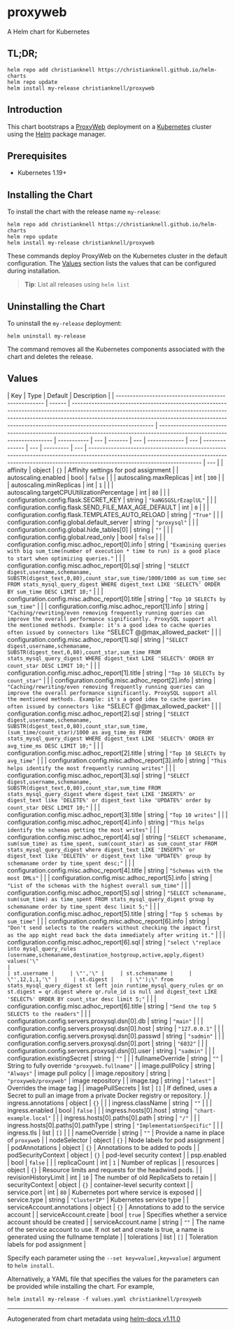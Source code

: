 # proxyweb

A Helm chart for Kubernetes

## TL;DR;

```console
helm repo add christianknell https://christianknell.github.io/helm-charts
helm repo update
helm install my-release christianknell/proxyweb
```

## Introduction

This chart bootstraps a [ProxyWeb](https://github.com/edmodo/proxyweb/) deployment on a [Kubernetes](http://kubernetes.io) cluster using the [Helm](https://helm.sh) package manager.

## Prerequisites

- Kubernetes 1.19+

## Installing the Chart

To install the chart with the release name `my-release`:

```console
helm repo add christianknell https://christianknell.github.io/helm-charts
helm repo update
helm install my-release christianknell/proxyweb
```

These commands deploy ProxyWeb on the Kubernetes cluster in the default configuration. The [Values](#values) section lists the values that can be configured during installation.

> **Tip**: List all releases using `helm list`

## Uninstalling the Chart

To uninstall the `my-release` deployment:

```console
helm uninstall my-release
```

The command removes all the Kubernetes components associated with the chart and deletes the release.

## Values

| Key                                                  | Type   | Default                                                                                                                                                                                                                                                                 | Description                                                                                                            |
| ---------------------------------------------------- | ------ | ----------------------------------------------------------------------------------------------------------------------------------------------------------------------------------------------------------------------------------------------------------------------- | ---------------------------------------------------------------------------------------------------------------------- | ----------- | --- | ------- | --- | ------------- | --- | -------------- | --- | --------- | --- | ---------------------------------------------------------------------------------------------------------------------------------------------------------------------------------------------------- | --- |
| affinity                                             | object | `{}`                                                                                                                                                                                                                                                                    | Affinity settings for pod assignment                                                                                   |
| autoscaling.enabled                                  | bool   | `false`                                                                                                                                                                                                                                                                 |                                                                                                                        |
| autoscaling.maxReplicas                              | int    | `100`                                                                                                                                                                                                                                                                   |                                                                                                                        |
| autoscaling.minReplicas                              | int    | `1`                                                                                                                                                                                                                                                                     |                                                                                                                        |
| autoscaling.targetCPUUtilizationPercentage           | int    | `80`                                                                                                                                                                                                                                                                    |                                                                                                                        |
| configuration.config.flask.SECRET_KEY                | string | `"kaNGSGSLrEzaplUL"`                                                                                                                                                                                                                                                    |                                                                                                                        |
| configuration.config.flask.SEND_FILE_MAX_AGE_DEFAULT | int    | `0`                                                                                                                                                                                                                                                                     |                                                                                                                        |
| configuration.config.flask.TEMPLATES_AUTO_RELOAD     | string | `"True"`                                                                                                                                                                                                                                                                |                                                                                                                        |
| configuration.config.global.default_server           | string | `"proxysql"`                                                                                                                                                                                                                                                            |                                                                                                                        |
| configuration.config.global.hide_tables[0]           | string | `""`                                                                                                                                                                                                                                                                    |                                                                                                                        |
| configuration.config.global.read_only                | bool   | `false`                                                                                                                                                                                                                                                                 |                                                                                                                        |
| configuration.config.misc.adhoc_report[0].info       | string | `"Examining queries with big sum_time(number of execution * time to run) is a good place to start when optimizing queries."`                                                                                                                                            |                                                                                                                        |
| configuration.config.misc.adhoc_report[0].sql        | string | `"SELECT digest,username,schemaname, SUBSTR(digest_text,0,80),count_star,sum_time/1000/1000 as sum_time_sec FROM stats_mysql_query_digest WHERE digest_text LIKE 'SELECT%' ORDER BY sum_time DESC LIMIT 10;"`                                                           |                                                                                                                        |
| configuration.config.misc.adhoc_report[0].title      | string | `"Top 10 SELECTs by sum_time"`                                                                                                                                                                                                                                          |                                                                                                                        |
| configuration.config.misc.adhoc_report[1].info       | string | `"Caching/rewriting/even removing frequently running queries can improve the overall performance significantly. ProxySQL support all the mentioned methods. Example: it's a good idea to cache queries often issued by connectors like `^SELECT @@max_allowed_packet`"` |                                                                                                                        |
| configuration.config.misc.adhoc_report[1].sql        | string | `"SELECT digest,username,schemaname, SUBSTR(digest_text,0,80),count_star,sum_time FROM stats_mysql_query_digest WHERE digest_text LIKE 'SELECT%' ORDER BY count_star DESC LIMIT 10;"`                                                                                   |                                                                                                                        |
| configuration.config.misc.adhoc_report[1].title      | string | `"Top 10 SELECTs by count_star"`                                                                                                                                                                                                                                        |                                                                                                                        |
| configuration.config.misc.adhoc_report[2].info       | string | `"Caching/rewriting/even removing frequently running queries can improve the overall performance significantly. ProxySQL support all the mentioned methods. Example: it's a good idea to cache queries often issued by connectors like `^SELECT @@max_allowed_packet`"` |                                                                                                                        |
| configuration.config.misc.adhoc_report[2].sql        | string | `"SELECT digest,username,schemaname, SUBSTR(digest_text,0,80),count_star,sum_time, (sum_time/count_star)/1000 as avg_time_ms FROM stats_mysql_query_digest WHERE digest_text LIKE 'SELECT%' ORDER BY avg_time_ms DESC LIMIT 10;"`                                       |                                                                                                                        |
| configuration.config.misc.adhoc_report[2].title      | string | `"Top 10 SELECTs by avg_time"`                                                                                                                                                                                                                                          |                                                                                                                        |
| configuration.config.misc.adhoc_report[3].info       | string | `"This helps identify the most frequently running writes"`                                                                                                                                                                                                              |                                                                                                                        |
| configuration.config.misc.adhoc_report[3].sql        | string | `"SELECT digest,username,schemaname, SUBSTR(digest_text,0,80),count_star,sum_time FROM stats_mysql_query_digest where digest_text LIKE 'INSERT%' or digest_text like 'DELETE%' or digest_text like 'UPDATE%' order by count_star DESC LIMIT 10;"`                       |                                                                                                                        |
| configuration.config.misc.adhoc_report[3].title      | string | `"Top 10 writes"`                                                                                                                                                                                                                                                       |                                                                                                                        |
| configuration.config.misc.adhoc_report[4].info       | string | `"This helps identify the schemas getting the most writes"`                                                                                                                                                                                                             |                                                                                                                        |
| configuration.config.misc.adhoc_report[4].sql        | string | `"SELECT schemaname, sum(sum_time) as time_spent, sum(count_star) as sum_count_star FROM stats_mysql_query_digest where digest_text LIKE 'INSERT%' or digest_text like 'DELETE%' or digest_text like 'UPDATE%' group by schemaname order by time_spent desc;"`          |                                                                                                                        |
| configuration.config.misc.adhoc_report[4].title      | string | `"Schemas with the most DMLs"`                                                                                                                                                                                                                                          |                                                                                                                        |
| configuration.config.misc.adhoc_report[5].info       | string | `"List of the schemas with the highest overall sum_time"`                                                                                                                                                                                                               |                                                                                                                        |
| configuration.config.misc.adhoc_report[5].sql        | string | `"SELECT schemaname, sum(sum_time) as time_spent FROM stats_mysql_query_digest group by schemaname order by time_spent desc limit 5;"`                                                                                                                                  |                                                                                                                        |
| configuration.config.misc.adhoc_report[5].title      | string | `"Top 5 schemas by sum_time"`                                                                                                                                                                                                                                           |                                                                                                                        |
| configuration.config.misc.adhoc_report[6].info       | string | `"Don't send selects to the readers without checking the impact first as the app might read back the data immediately after writing it."`                                                                                                                               |                                                                                                                        |
| configuration.config.misc.adhoc_report[6].sql        | string | `"select \"replace into mysql_query_rules (username,schemaname,destination_hostgroup,active,apply,digest) values('\"                                                                                                                                                    |                                                                                                                        | st.username |     | \"','\" |     | st.schemaname |     | \"',12,1,1,'\" |     | st.digest |     | \"');\" from stats_mysql_query_digest st left join runtime_mysql_query_rules qr on st.digest = qr.digest where qr.rule_id is null and digest_text LIKE 'SELECT%' ORDER BY count_star desc limit 5;"` |     |
| configuration.config.misc.adhoc_report[6].title      | string | `"Send the top 5 SELECTS to the readers"`                                                                                                                                                                                                                               |                                                                                                                        |
| configuration.config.servers.proxysql.dsn[0].db      | string | `"main"`                                                                                                                                                                                                                                                                |                                                                                                                        |
| configuration.config.servers.proxysql.dsn[0].host    | string | `"127.0.0.1"`                                                                                                                                                                                                                                                           |                                                                                                                        |
| configuration.config.servers.proxysql.dsn[0].passwd  | string | `"sadmin"`                                                                                                                                                                                                                                                              |                                                                                                                        |
| configuration.config.servers.proxysql.dsn[0].port    | string | `"6032"`                                                                                                                                                                                                                                                                |                                                                                                                        |
| configuration.config.servers.proxysql.dsn[0].user    | string | `"sadmin"`                                                                                                                                                                                                                                                              |                                                                                                                        |
| configuration.existingSecret                         | string | `""`                                                                                                                                                                                                                                                                    |                                                                                                                        |
| fullnameOverride                                     | string | `""`                                                                                                                                                                                                                                                                    | String to fully override `"proxyweb.fullname"`                                                                         |
| image.pullPolicy                                     | string | `"Always"`                                                                                                                                                                                                                                                              | image pull policy                                                                                                      |
| image.repository                                     | string | `"proxyweb/proxyweb"`                                                                                                                                                                                                                                                   | image repository                                                                                                       |
| image.tag                                            | string | `"latest"`                                                                                                                                                                                                                                                              | Overrides the image tag                                                                                                |
| imagePullSecrets                                     | list   | `[]`                                                                                                                                                                                                                                                                    | If defined, uses a Secret to pull an image from a private Docker registry or repository.                               |
| ingress.annotations                                  | object | `{}`                                                                                                                                                                                                                                                                    |                                                                                                                        |
| ingress.className                                    | string | `""`                                                                                                                                                                                                                                                                    |                                                                                                                        |
| ingress.enabled                                      | bool   | `false`                                                                                                                                                                                                                                                                 |                                                                                                                        |
| ingress.hosts[0].host                                | string | `"chart-example.local"`                                                                                                                                                                                                                                                 |                                                                                                                        |
| ingress.hosts[0].paths[0].path                       | string | `"/"`                                                                                                                                                                                                                                                                   |                                                                                                                        |
| ingress.hosts[0].paths[0].pathType                   | string | `"ImplementationSpecific"`                                                                                                                                                                                                                                              |                                                                                                                        |
| ingress.tls                                          | list   | `[]`                                                                                                                                                                                                                                                                    |                                                                                                                        |
| nameOverride                                         | string | `""`                                                                                                                                                                                                                                                                    | Provide a name in place of `proxyweb`                                                                                  |
| nodeSelector                                         | object | `{}`                                                                                                                                                                                                                                                                    | Node labels for pod assignment                                                                                         |
| podAnnotations                                       | object | `{}`                                                                                                                                                                                                                                                                    | Annotations to be added to pods                                                                                        |
| podSecurityContext                                   | object | `{}`                                                                                                                                                                                                                                                                    | pod-level security context                                                                                             |
| psp.enabled                                          | bool   | `false`                                                                                                                                                                                                                                                                 |                                                                                                                        |
| replicaCount                                         | int    | `1`                                                                                                                                                                                                                                                                     | Number of replicas                                                                                                     |
| resources                                            | object | `{}`                                                                                                                                                                                                                                                                    | Resource limits and requests for the headwind pods.                                                                    |
| revisionHistoryLimit                                 | int    | `10`                                                                                                                                                                                                                                                                    | The number of old ReplicaSets to retain                                                                                |
| securityContext                                      | object | `{}`                                                                                                                                                                                                                                                                    | container-level security context                                                                                       |
| service.port                                         | int    | `80`                                                                                                                                                                                                                                                                    | Kubernetes port where service is exposed                                                                               |
| service.type                                         | string | `"ClusterIP"`                                                                                                                                                                                                                                                           | Kubernetes service type                                                                                                |
| serviceAccount.annotations                           | object | `{}`                                                                                                                                                                                                                                                                    | Annotations to add to the service account                                                                              |
| serviceAccount.create                                | bool   | `true`                                                                                                                                                                                                                                                                  | Specifies whether a service account should be created                                                                  |
| serviceAccount.name                                  | string | `""`                                                                                                                                                                                                                                                                    | The name of the service account to use. If not set and create is true, a name is generated using the fullname template |
| tolerations                                          | list   | `[]`                                                                                                                                                                                                                                                                    | Toleration labels for pod assignment                                                                                   |

Specify each parameter using the `--set key=value[,key=value]` argument to `helm install`.

Alternatively, a YAML file that specifies the values for the parameters can be provided while installing the chart. For example,

```console
helm install my-release -f values.yaml christianknell/proxyweb
```

---

Autogenerated from chart metadata using [helm-docs v1.11.0](https://github.com/norwoodj/helm-docs/releases/v1.11.0)

